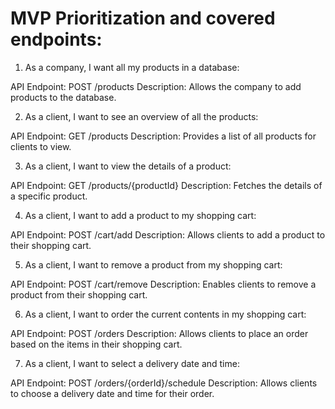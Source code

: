 # MVP Prioritization and covered endpoints:
1. As a company, I want all my products in a database:

API Endpoint: POST /products
Description: Allows the company to add products to the database.

2. As a client, I want to see an overview of all the products:

API Endpoint: GET /products
Description: Provides a list of all products for clients to view.

3. As a client, I want to view the details of a product:

API Endpoint: GET /products/{productId}
Description: Fetches the details of a specific product.

4. As a client, I want to add a product to my shopping cart:

API Endpoint: POST /cart/add
Description: Allows clients to add a product to their shopping cart.

5. As a client, I want to remove a product from my shopping cart:

API Endpoint: POST /cart/remove
Description: Enables clients to remove a product from their shopping cart.

6. As a client, I want to order the current contents in my shopping cart:

API Endpoint: POST /orders
Description: Allows clients to place an order based on the items in their shopping cart.

7. As a client, I want to select a delivery date and time:

API Endpoint: POST /orders/{orderId}/schedule
Description: Allows clients to choose a delivery date and time for their order.
